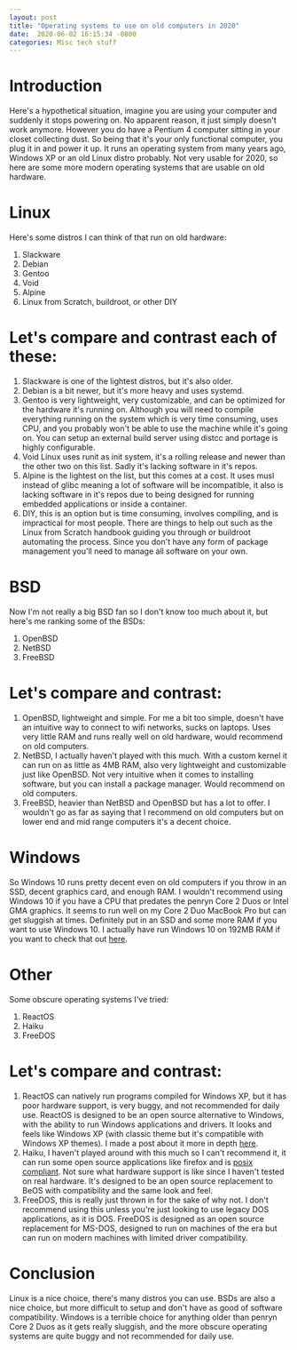 ```yaml
---
layout:	post
title: "Operating systems to use on old computers in 2020"
date:  2020-06-02 16:15:34 -0800
categories: Misc tech stuff
---
```

# **Introduction**
Here's a hypothetical situation, imagine you are using your computer and suddenly it stops powering on. No apparent reason, it just simply doesn't work anymore. However you do have a Pentium 4 computer sitting in your closet collecting dust. So being that it's your only functional computer, you plug it in and power it up. It runs an operating system from many years ago, Windows XP or an old Linux distro probably. Not very usable for 2020, so here are some more modern operating systems that are usable on old hardware.

# **Linux**
Here's some distros I can think of that run on old hardware:
1. Slackware
2. Debian
3. Gentoo
4. Void
5. Alpine
6. Linux from Scratch, buildroot, or other DIY

# Let's compare and contrast each of these:
1. Slackware is one of the lightest distros, but it's also older.
2. Debian is a bit newer, but it's more heavy and uses systemd.
3. Gentoo is very lightweight, very customizable, and can be optimized for the hardware it's running on. Although you will need to compile everything running on the system which is very time consuming, uses CPU, and you probably won't be able to use the machine while it's going on. You can setup an external build server using distcc and portage is highly configurable.
4. Void Linux uses runit as init system, it's a rolling release and newer than the other two on this list. Sadly it's lacking software in it's repos.
5. Alpine is the lightest on the list, but this comes at a cost. It uses musl instead of glibc meaning a lot of software will be incompatible, it also is lacking software in it's repos due to being designed for running embedded applications or inside a container.
6. DIY, this is an option but is time consuming, involves compiling, and is impractical for most people. There are things to help out such as the Linux from Scratch handbook guiding you through or buildroot automating the process. Since you don't have any form of package management you'll need to manage all software on your own.

# **BSD**
Now I'm not really a big BSD fan so I don't know too much about it, but here's me ranking some of the BSDs:
1. OpenBSD
2. NetBSD
3. FreeBSD

# Let's compare and contrast:
1. OpenBSD, lightweight and simple. For me a bit too simple, doesn't have an intuitive way to connect to wifi networks, sucks on laptops. Uses very little RAM and runs really well on old hardware, would recommend on old computers.
2. NetBSD, I actually haven't played with this much. With a custom kernel it can run on as little as 4MB RAM, also very lightweight and customizable just like OpenBSD. Not very intuitive when it comes to installing software, but you can install a package manager. Would recommend on old computers.
3. FreeBSD, heavier than NetBSD and OpenBSD but has a lot to offer. I wouldn't go as far as saying that I recommend on old computers but on lower end and mid range computers it's a decent choice.

# **Windows**
So Windows 10 runs pretty decent even on old computers if you throw in an SSD, decent graphics card, and enough RAM. I wouldn't recommend using Windows 10 if you have a CPU that predates the penryn Core 2 Duos or Intel GMA graphics. It seems to run well on my Core 2 Duo MacBook Pro but can get sluggish at times. Definitely put in an SSD and some more RAM if you want to use Windows 10. I actually have run Windows 10 on 192MB RAM if you want to check that out [here](https://twitter.com/0xN0ri/status/1245757272996765697?s=20).

# **Other**
Some obscure operating systems I've tried:
1. ReactOS
2. Haiku
3. FreeDOS

# Let's compare and contrast:
1. ReactOS can natively run programs compiled for Windows XP, but it has poor hardware support, is very buggy, and not recommended for daily use. ReactOS is designed to be an open source alternative to Windows, with the ability to run Windows applications and drivers. It looks and feels like Windows XP (with classic theme but it's compatible with Windows XP themes). I made a post about it more in depth [here](/taking-a-look-at-reactos).
2. Haiku, I haven't played around with this much so I can't recommend it, it can run some open source applications like firefox and is [posix compliant](https://discuss.haiku-os.org/t/is-haiku-a-unix-like-os/8801#:~:text=According%20to%20the%20POSIX%20article,POSIX%2Dcompliant%20and%20UNIX%20variants.). Not sure what hardware support is like since I haven't tested on real hardware. It's designed to be an open source replacement to BeOS with compatibility and the same look and feel.
3. FreeDOS, this is really just thrown in for the sake of why not. I don't recommend using this unless you're just looking to use legacy DOS applications, as it is DOS. FreeDOS is designed as an open source replacement for MS-DOS, designed to run on machines of the era but can run on modern machines with limited driver compatibility.

# **Conclusion**
Linux is a nice choice, there's many distros you can use. BSDs are also a nice choice, but more difficult to setup and don't have as good of software compatibility. Windows is a terrible choice for anything older than penryn Core 2 Duos as it gets really sluggish, and the more obscure operating systems are quite buggy and not recommended for daily use.
